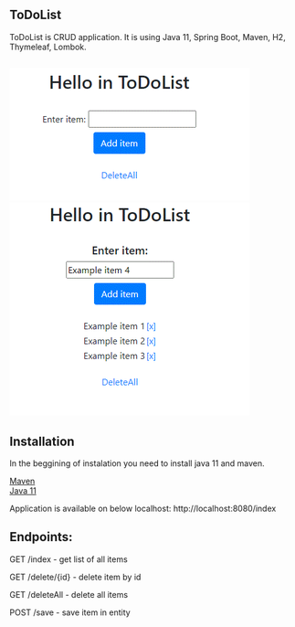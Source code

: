 ## **ToDoList**
ToDoList is CRUD application. It is using Java 11, Spring Boot, Maven, H2, Thymeleaf, Lombok.

##
![](screenshot.gif)  
![](screenshot2.gif)
## **Installation**
In the beggining of instalation you need to install java 11 and maven.

[Maven](https://maven.apache.org/download.cgi) \
[Java 11](https://adoptopenjdk.net/)

Application is available on below localhost: http://localhost:8080/index

## Endpoints:
GET /index - get list of all items

GET /delete/{id} - delete item by id

GET /deleteAll - delete all items

POST /save - save item in entity 
